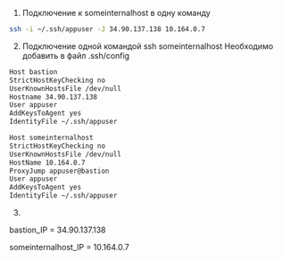 
1. Подключение к someinternalhost в одну команду
```bash
ssh -i ~/.ssh/appuser -J 34.90.137.138 10.164.0.7
```
2. Подключение одной командой ssh someinternalhost
Необходимо добавить в файл .ssh/config
```bash
Host bastion
StrictHostKeyChecking no
UserKnownHostsFile /dev/null
Hostname 34.90.137.138
User appuser
AddKeysToAgent yes
IdentityFile ~/.ssh/appuser

Host someinternalhost
StrictHostKeyChecking no
UserKnownHostsFile /dev/null
HostName 10.164.0.7
ProxyJump appuser@bastion
User appuser
AddKeysToAgent yes
IdentityFile ~/.ssh/appuser

```
3.

bastion_IP = 34.90.137.138

someinternalhost_IP = 10.164.0.7
